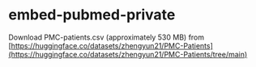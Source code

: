 # embed-pubmed-private

Download PMC-patients.csv (approximately 530 MB) from [https://huggingface.co/datasets/zhengyun21/PMC-Patients](https://huggingface.co/datasets/zhengyun21/PMC-Patients/tree/main)
